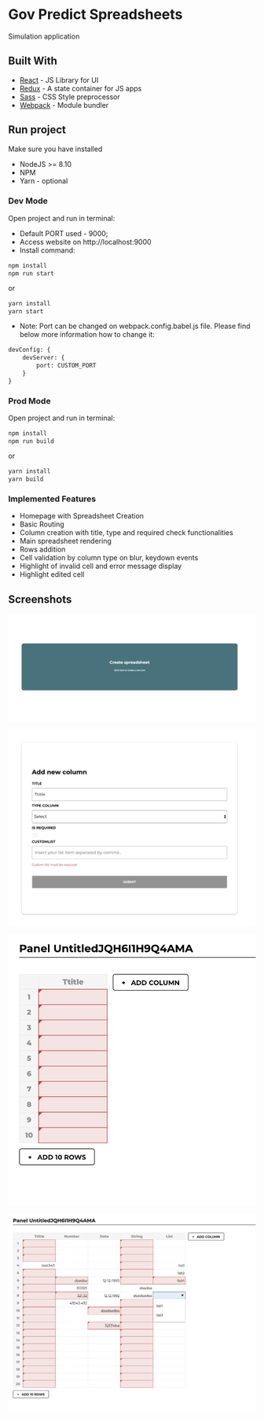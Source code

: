 # Gov Predict Spreadsheets

Simulation application

## Built With

* [React](https://reactjs.org) - JS Library for UI 
* [Redux](https://redux.js.org/) - A state container for JS apps 
* [Sass](http://sass-lang.com) - CSS Style preprocessor
* [Webpack](https://webpack.js.org) - Module bundler 

## Run project

Make sure you have installed

* NodeJS >= 8.10
* NPM
* Yarn - optional

### Dev Mode
Open project and run in terminal:

- Default PORT used - 9000;
- Access website on http://localhost:9000
- Install command:
```
npm install
npm run start
```
or

```
yarn install
yarn start
```

- Note: Port can be changed on webpack.config.babel.js file. Please find below more information how to change it:
 
```
devConfig: {
    devServer: {
        port: CUSTOM_PORT
    }
}
```

### Prod Mode
Open project and run in terminal:

```
npm install
npm run build
```
or
```
yarn install
yarn build
```

### Implemented Features

* Homepage with Spreadsheet Creation 
* Basic Routing
* Column creation with title, type and required check functionalities
* Main spreadsheet rendering
* Rows addition
* Cell validation by column type on blur, keydown events
* Highlight of invalid cell and error message display
* Highlight edited cell

## Screenshots

![Main page](screenshots/homepage.png?raw=true "Main page")

![New spreadsheet](screenshots/new-spreadsheet.png?raw=true "New spreadsheet")

![New table](screenshots/new-table.png?raw=true "New table")

![Spreadsheet](screenshots/spreadsheet.png?raw=true "Spreadsheet")
